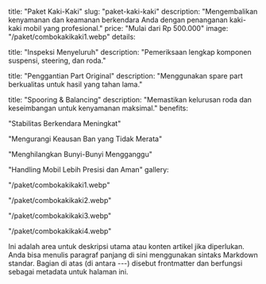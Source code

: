 title: "Paket Kaki-Kaki"
slug: "paket-kaki-kaki"
description: "Mengembalikan kenyamanan dan keamanan berkendara Anda dengan penanganan kaki-kaki mobil yang profesional."
price: "Mulai dari Rp 500.000"
image: "/paket/combokakikaki1.webp"
details:

title: "Inspeksi Menyeluruh"
description: "Pemeriksaan lengkap komponen suspensi, steering, dan roda."

title: "Penggantian Part Original"
description: "Menggunakan spare part berkualitas untuk hasil yang tahan lama."

title: "Spooring & Balancing"
description: "Memastikan kelurusan roda dan keseimbangan untuk kenyamanan maksimal."
benefits:

"Stabilitas Berkendara Meningkat"

"Mengurangi Keausan Ban yang Tidak Merata"

"Menghilangkan Bunyi-Bunyi Mengganggu"

"Handling Mobil Lebih Presisi dan Aman"
gallery:

"/paket/combokakikaki1.webp"

"/paket/combokakikaki2.webp"

"/paket/combokakikaki3.webp"

"/paket/combokakikaki4.webp"

Ini adalah area untuk deskripsi utama atau konten artikel jika diperlukan. Anda bisa menulis paragraf panjang di sini menggunakan sintaks Markdown standar. Bagian di atas (di antara ---) disebut frontmatter dan berfungsi sebagai metadata untuk halaman ini.
